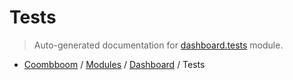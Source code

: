 # Tests

> Auto-generated documentation for [dashboard.tests](..\..\dashboard\tests.py) module.

- [Coombboom](..\README.md#coombboom-index) / [Modules](..\MODULES.md#coombboom-modules) / [Dashboard](index.md#dashboard) / Tests
